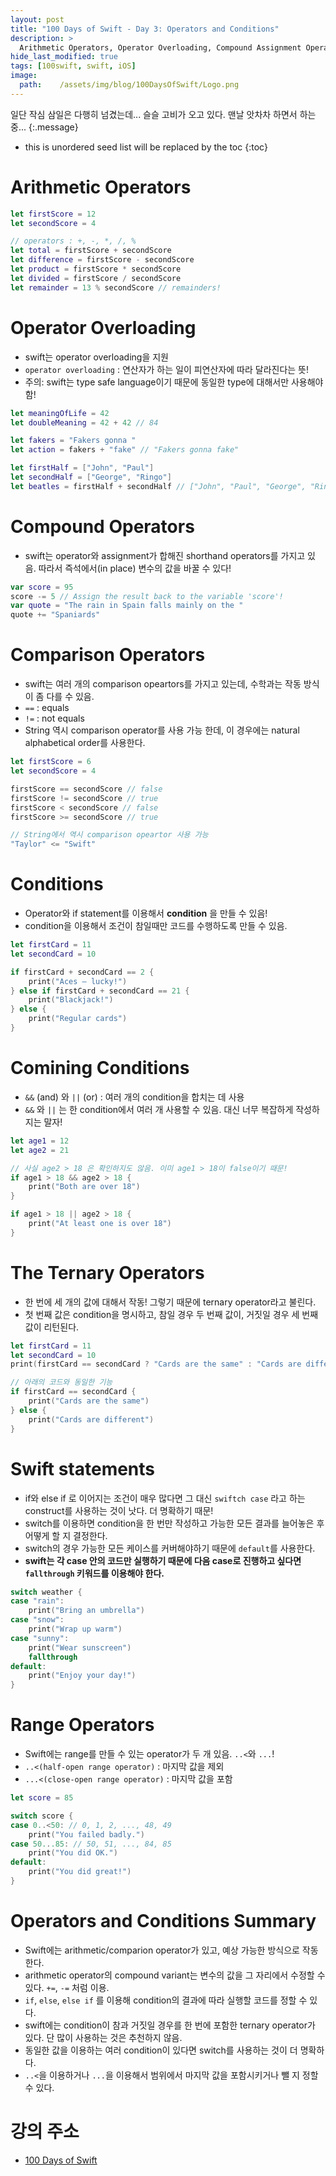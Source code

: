```yaml
---
layout: post
title: "100 Days of Swift - Day 3: Operators and Conditions"
description: >
  Arithmetic Operators, Operator Overloading, Compound Assignment Operators, Comparison Operators, Conditions, Ternary Operators, Switch Statements and Range Operators
hide_last_modified: true
tags: [100swift, swift, iOS]
image:
  path:    /assets/img/blog/100DaysOfSwift/Logo.png
---
```


일단 작심 삼일은 다행히 넘겼는데... 슬슬 고비가 오고 있다. 맨날 앗차차 하면서 하는 중... 
{:.message}


* this is unordered seed list will be replaced by the toc
{:toc}
# Arithmetic Operators

```swift
let firstScore = 12
let secondScore = 4

// operators : +, -, *, /, % 
let total = firstScore + secondScore
let difference = firstScore - secondScore
let product = firstScore * secondScore
let divided = firstScore / secondScore
let remainder = 13 % secondScore // remainders!
```

# Operator Overloading

* swift는 operator overloading을 지원
* `operator overloading` : 연산자가 하는 일이 피연산자에 따라 달라진다는 뜻!
* 주의: swift는 type safe language이기 때문에 동일한 type에 대해서만 사용해야함!

```swift
let meaningOfLife = 42
let doubleMeaning = 42 + 42 // 84

let fakers = "Fakers gonna "
let action = fakers + "fake" // "Fakers gonna fake"

let firstHalf = ["John", "Paul"]
let secondHalf = ["George", "Ringo"]
let beatles = firstHalf + secondHalf // ["John", "Paul", "George", "Ringo"]
```

# Compound Operators

* swift는 operator와 assignment가 합해진 shorthand operators를 가지고 있음. 따라서 즉석에서(in place) 변수의 값을 바꿀 수 있다!

```swift
var score = 95
score -= 5 // Assign the result back to the variable 'score'!
var quote = "The rain in Spain falls mainly on the "
quote += "Spaniards"
```

# Comparison Operators

* swift는 여러 개의 comparison opeartors를 가지고 있는데, 수학과는 작동 방식이 좀 다를 수 있음. 
* `==` : equals
* `!=` : not equals
* String 역시 comparison operator를 사용 가능 한데, 이 경우에는 natural alphabetical order를 사용한다. 

```swift
let firstScore = 6
let secondScore = 4

firstScore == secondScore // false
firstScore != secondScore // true
firstScore < secondScore // false
firstScore >= secondScore // true

// String에서 역시 comparison opeartor 사용 가능
"Taylor" <= "Swift"
```

# Conditions

* Operator와 if statement를 이용해서 **condition** 을 만들 수 있음! 
* condition을 이용해서 조건이 참일때만 코드를 수행하도록 만들 수 있음. 

```swift
let firstCard = 11
let secondCard = 10

if firstCard + secondCard == 2 {
    print("Aces – lucky!")
} else if firstCard + secondCard == 21 {
    print("Blackjack!")
} else {
    print("Regular cards")
}
```

# Comining Conditions

* `&&` (and) 와 `||` (or) : 여러 개의 condition을 합치는 데 사용 
* `&&` 와 `||` 는 한 condition에서 여러 개 사용할 수 있음. 대신 너무 복잡하게 작성하지는 말자!

```swift
let age1 = 12
let age2 = 21

// 사실 age2 > 18 은 확인하지도 않음. 이미 age1 > 18이 false이기 때문!
if age1 > 18 && age2 > 18 {
    print("Both are over 18")
}

if age1 > 18 || age2 > 18 {
    print("At least one is over 18")
}
```

# The Ternary Operators

* 한 번에 세 개의 값에 대해서 작동! 그렇기 때문에 ternary operator라고 불린다. 
* 첫 번째 값은 condition을 명시하고, 참일 경우 두 번째 값이, 거짓일 경우 세 번째 값이 리턴된다. 

```swift
let firstCard = 11
let secondCard = 10
print(firstCard == secondCard ? "Cards are the same" : "Cards are different") // "Cards are different"

// 아래의 코드와 동일한 기능
if firstCard == secondCard {
    print("Cards are the same")
} else {
    print("Cards are different")
}
```



# Swift statements

* if와 else if 로 이어지는 조건이 매우 많다면 그 대신 `swiftch case` 라고 하는 construct를 사용하는 것이 낫다. 더 명확하기 때문!
* switch를 이용하면 condition을 한 번만 작성하고 가능한 모든 결과를 늘어놓은 후 어떻게 할 지 결정한다. 
* switch의 경우 가능한 모든 케이스를 커버해야하기 때문에 `default`를 사용한다. 
* **swift는 각 case 안의 코드만 실행하기 때문에 다음 case로 진행하고 싶다면 `fallthrough` 키워드를 이용해야 한다.**

```swift
switch weather {
case "rain":
    print("Bring an umbrella")
case "snow":
    print("Wrap up warm")
case "sunny":
    print("Wear sunscreen")
    fallthrough
default:
    print("Enjoy your day!")
}

```

# Range Operators

* Swift에는 range를 만들 수 있는 operator가 두 개 있음. `..<`와 `...`!
* `..<(half-open range operator)` : 마지막 값을 제외
* `...<(close-open range operator)` : 마지막 값을 포함

```swift
let score = 85

switch score {
case 0..<50: // 0, 1, 2, ..., 48, 49
    print("You failed badly.")
case 50...85: // 50, 51, ..., 84, 85
    print("You did OK.")
default:
    print("You did great!")
}

```

# Operators and Conditions Summary

* Swift에는 arithmetic/comparion operator가 있고, 예상 가능한 방식으로 작동한다. 
* arithmetic operator의 compound variant는 변수의 값을 그 자리에서 수정할 수 있다. `+=`, `-=` 처럼 이용.
* `if`, `else`, `else if` 를 이용해 condition의 결과에 따라 실행할 코드를 정할 수 있다.
* swift에는 condition이 참과 거짓일 경우를 한 번에 포함한 ternary operator가 있다. 단 많이 사용하는 것은 추천하지 않음. 
* 동일한 값을 이용하는 여러 condition이 있다면 switch를 사용하는 것이 더 명확하다. 
* `..<`을 이용하거나 `...`을 이용해서 범위에서 마지막 값을 포함시키거나 뺄 지 정할 수 있다. 

# 강의 주소 

* [100 Days of Swift](https://www.hackingwithswift.com/100/3)

